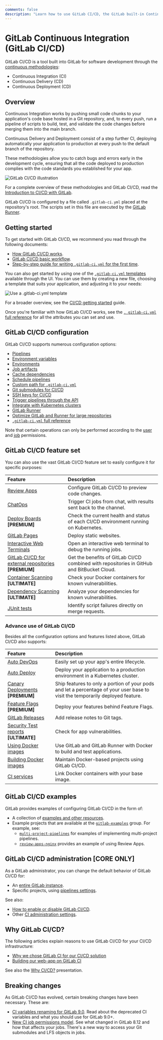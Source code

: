 ```yaml
---
comments: false
description: "Learn how to use GitLab CI/CD, the GitLab built-in Continuous Integration, Continuous Deployment, and Continuous Delivery toolset to build, test, and deploy your application."
---
```


# GitLab Continuous Integration (GitLab CI/CD)

GitLab CI/CD is a tool built into GitLab for software development
through the [continuous methodologies](introduction/index.md#introduction-to-cicd-methodologies):

- Continuous Integration (CI)
- Continuous Delivery (CD)
- Continuous Deployment (CD)

## Overview

Continuous Integration works by pushing small code chunks to your
application's code base hosted in a Git repository, and, to every
push, run a pipeline of scripts to build, test, and validate the
code changes before merging them into the main branch.

Continuous Delivery and Deployment consist of a step further CI,
deploying automatically your application to production at every
push to the default branch of the repository.

These methodologies allow you to catch bugs and errors early in
the development cycle, ensuring that all the code deployed to
production complies with the code standards you established for
your app.

![GitLab CI/CD illustration]()

For a complete overview of these methodologies and GitLab CI/CD,
read the [Introduction to CI/CD with GitLab](introduction/index.md).

GitLab CI/CD is configured by a file called `.gitlab-ci.yml` placed
at the repository's root. The scripts set in this file are executed
by the [GitLab Runner](https://docs.gitlab.com/runner/).

## Getting started

To get started with GitLab CI/CD, we recommend you read through
the following documents:

- [How GitLab CI/CD works](introduction/index.md#how-gitlab-cicd-works).
- [GitLab CI/CD basic workflow](introduction/index.md#basic-cicd-workflow).
- [Step-by-step guide for writing `.gitlab-ci.yml` for the first time](../user/project/pages/getting_started_part_four.md).

You can also get started by using one of the
[`.gitlab-ci.yml` templates](https://gitlab.com/gitlab-org/gitlab-ce/tree/master/lib/gitlab/ci/templates)
available through the UI. You can use them by creating a new file,
choosing a template that suits your application, and adjusting it
to your needs:

![Use a .gitlab-ci.yml template]()

For a broader overview, see the [CI/CD getting started](quick_start/README.md) guide.

Once you're familiar with how GitLab CI/CD works, see the
[`. gitlab-ci.yml` full reference](yaml/README.md)
for all the attributes you can set and use.

## GitLab CI/CD configuration

GitLab CI/CD supports numerous configuration options:

- [Pipelines](pipelines.md)
- [Environment variables](variables/README.md)
- [Environments](environments.md)
- [Job artifacts](../user/project/pipelines/job_artifacts.md)
- [Cache dependencies](caching/index.md)
- [Schedule pipelines](../user/project/pipelines/schedules.md)
- [Custom path for `.gitlab-ci.yml`](../user/project/pipelines/settings.md#custom-ci-config-path)
- [Git submodules for CI/CD](git_submodules.md)
- [SSH keys for CI/CD](ssh_keys/README.md)
- [Trigger pipelines through the API](triggers/README.md)
- [Integrate with Kubernetes clusters](../user/project/clusters/index.md)
- [GitLab Runner](https://docs.gitlab.com/runner/)
- [Optimize GitLab and Runner for large repositories](large_repositories/index.md)
- [`.gitlab-ci.yml` full reference](yaml/README.md)

Note that certain operations can only be performed according to the
[user](../user/permissions.md#gitlab-cicd-permissions) and [job](../user/permissions.md#job-permissions) permissions.

## GitLab CI/CD feature set

You can also use the vast GitLab CI/CD feature set to easily configure
it for specific purposes:

| Feature | Description |
|:--- |:--- |
| [Review Apps](review_apps/index.md) | Configure GitLab CI/CD to preview code changes. |
| [ChatOps](chatops/README.md) | Trigger CI jobs from chat, with results sent back to the channel. |
| [Deploy Boards](https://docs.gitlab.com/ee/user/project/deploy_boards.html) **[PREMIUM]** | Check the current health and status of each CI/CD environment running on Kubernetes. |
| [GitLab Pages](../user/project/pages/index.md) | Deploy static websites. |
| [Interactive Web Terminals](interactive_web_terminal/index.md) | Open an interactive web terminal to debug the running jobs. |
| [GitLab CI/CD for external repositories](https://docs.gitlab.com/ee/ci/ci_cd_for_external_repos/) **[PREMIUM]** | Get the benefits of GitLab CI/CD combined with repositories in GitHub and BitBucket Cloud. |
|[Container Scanning](https://docs.gitlab.com/ee/ci/examples/container_scanning.html) **[ULTIMATE]**| Check your Docker containers for known vulnerabilities. |
|[Dependency Scanning](https://docs.gitlab.com/ee/ci/examples/dependency_scanning.html) **[ULTIMATE]**| Analyze your dependencies for known vulnerabilities. |
|[JUnit tests](junit_test_reports.md)| Identify script failures directly on merge requests. |

### Advance use of GitLab CI/CD

Besides all the configuration options and features listed above,
GitLab CI/CD also supports:

| Feature | Description |
|:--- |:--- |
| [Auto DevOps](../topics/autodevops/index.md) | Easily set up your app's entire lifecycle. |
| [Auto Deploy](../topics/autodevops/index.md#auto-deploy) | Deploy your application to a production environment in a Kubernetes cluster. |
| [Canary Deployments](https://docs.gitlab.com/ee/user/project/canary_deployments.html) **[PREMIUM]** | Ship features to only a portion of your pods and let a percentage of your user base to visit the temporarily deployed feature. |
| [Feature Flags](https://docs.gitlab.com/ee/user/project/operations/feature_flags.html) **[PREMIUM]** | Deploy your features behind Feature Flags. |
| [GitLab Releases](../user/project/releases/index.md) | Add release notes to Git tags. |
| [Security Test reports](https://docs.gitlab.com/ee/user/project/merge_requests/#security-reports-ultimate) **[ULTIMATE]** | Check for app vulnerabilities. |
| [Using Docker images](docker/using_docker_images.md) | Use GitLab and GitLab Runner with Docker to build and test applications. |
| [Building Docker images](docker/using_docker_build.md) | Maintain Docker-based projects using GitLab CI/CD. |
| [CI services](services/README.md)| Link Docker containers with your base image. |

## GitLab CI/CD examples

GitLab provides examples of configuring GitLab CI/CD in the form of:

- A collection of [examples and other resources](examples/README.md).
- Example projects that are available at the [`gitlab-examples`](https://gitlab.com/gitlab-examples) group. For example, see:
  - [`multi-project-pipelines`](https://gitlab.com/gitlab-examples/multi-project-pipelines) for examples of implementing multi-project pipelines.
  - [`review-apps-nginx`](https://gitlab.com/gitlab-examples/review-apps-nginx/) provides an example of using Review Apps.

## GitLab CI/CD administration **[CORE ONLY]**

As a GitLab administrator, you can change the default behavior
of GitLab CI/CD for:

- An [entire GitLab instance](../user/admin_area/settings/continuous_integration.md).
- Specific projects, using [pipelines settings](../user/project/pipelines/settings.md).

See also:

- [How to enable or disable GitLab CI/CD](enable_or_disable_ci.md).
- Other [CI administration settings](../administration/index.md#continuous-integration-settings).

## Why GitLab CI/CD?

The following articles explain reasons to use GitLab CI/CD
for your CI/CD infrastructure:

- [Why we chose GitLab CI for our CI/CD solution](https://about.gitlab.com/2016/10/17/gitlab-ci-oohlala/)
- [Building our web-app on GitLab CI](https://about.gitlab.com/2016/07/22/building-our-web-app-on-gitlab-ci/)

See also the [Why CI/CD?](https://docs.google.com/presentation/d/1OGgk2Tcxbpl7DJaIOzCX4Vqg3dlwfELC3u2jEeCBbDk) presentation.

## Breaking changes

As GitLab CI/CD has evolved, certain breaking changes have
been necessary. These are:

- [CI variables renaming for GitLab 9.0](variables/deprecated_variables.md#gitlab-90-renamed-variables). Read about the
  deprecated CI variables and what you should use for GitLab 9.0+.
- [New CI job permissions model](../user/project/new_ci_build_permissions_model.md).
  See what changed in GitLab 8.12 and how that affects your jobs.
  There's a new way to access your Git submodules and LFS objects in jobs.

